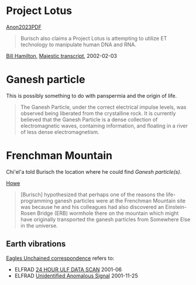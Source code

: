# Project Lotus

[Anon2023PDF](https://archive.org/details/anon_pdf_from_markdown)
> Burisch also claims a Project Lotus is attempting to utilize ET technology to manipulate human DNA and RNA.

[Bill Hamilton](../people/hamilton_william.md), [Majestic transcript](https://web.archive.org/web/20021102113248/http://www.skywatch-research.org/transcript.htm), 2002-02-03

# Ganesh particle

This is possibly something to do with panspermia and the origin of life.

> The Ganesh Particle, under the correct electrical impulse levels, was observed being liberated from the crystalline rock.  It is currently believed that the Ganesh Particle is a dense collection of electromagnetic waves, containing information, and floating in a river of less dense electromagnetism.

# Frenchman Mountain

Chi'el'a told Burisch the location where he could find *Ganesh particle(s)*.

[Howe](https://www.earthfiles.com/2004/06/14/part-2-the-danger-of-time-loops-and-a-wormhole-on-frenchman-mountain-nevada/)
> [Burisch] hypothesized that perhaps one of the reasons the life-programming ganesh particles were at the Frenchman Mountain site was because he and his colleagues had also discovered an Einstein-Rosen Bridge (ERB) wormhole there on the mountain which might have originally transported the ganesh particles from Somewhere Else in the universe.

## Earth vibrations

[Eagles Unchained correspondence](https://web.archive.org/web/20060925004722/http://solder.ath.cx/Burisch/eagles/vol1.html) refers to:
- ELFRAD [24 HOUR ULF DATA SCAN](https://web.archive.org/web/20010606121328/elfrad.com/SDR3.htm) 2001-06
- ELFRAD [Unidentified Anomalous Signal](https://web.archive.org/web/20011223094400/http://www.elfrad.com/uas1.htm) 2001-11-25
